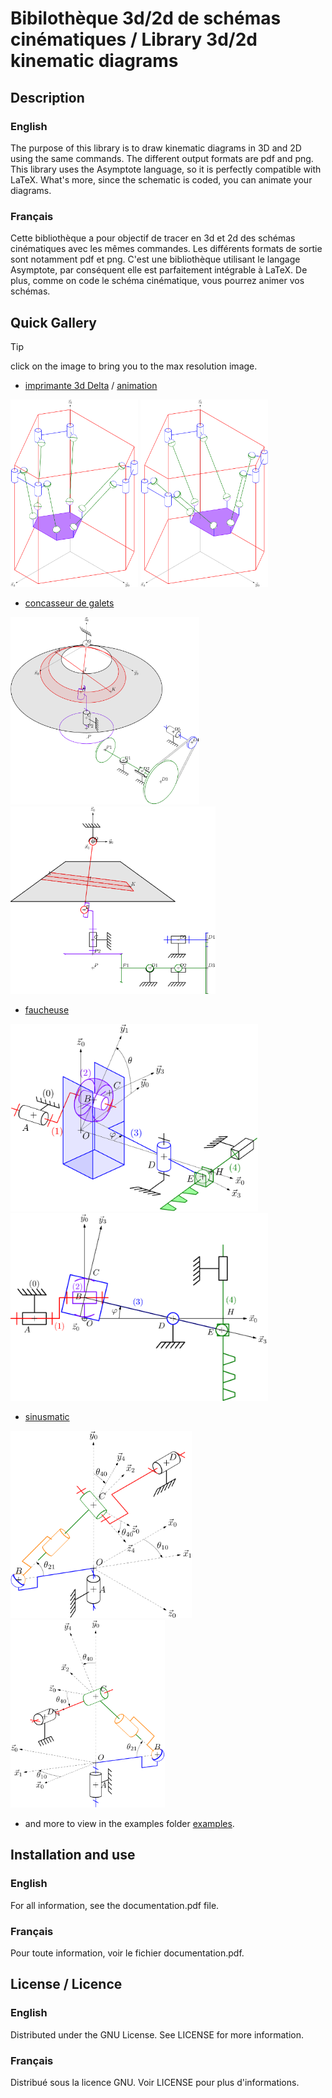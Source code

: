 # Bibilothèque 3d/2d de schémas cinématiques /  Library 3d/2d kinematic diagrams

## Description

### English
The purpose of this library is to draw kinematic diagrams in 3D and 2D using the same commands. The different output formats are pdf and png. This library uses the Asymptote language, so it is perfectly compatible with LaTeX. What's more, since the schematic is coded, you can animate your diagrams.

### Français
Cette bibliothèque a pour objectif de tracer en 3d et 2d des schémas cinématiques avec les mêmes commandes. Les différents formats de sortie sont notamment pdf et png. C'est une bibliothèque utilisant le langage Asymptote, par conséquent elle est parfaitement intégrable à LaTeX. De plus, comme on code le schéma cinématique, vous pourrez animer vos schémas.

## Quick Gallery 
> [!TIP]
> click on the image to bring you to the max resolution image.

- [imprimante 3d Delta](./examples/I3D) / [animation](./examples/I3D_anim)
 
[<img src="./examples/I3D/I3D_iso.png" height="300"/>](./examples/I3D/I3D_iso.png)
[<img src="./examples/I3D_anim/I3D_iso_gif.gif" height="300"/>](./examples/I3D_anim/I3D_iso_gif.gif)

- [concasseur de galets](./examples/concasseur)

[<img src="./examples/concasseur/concasseur_iso.png" height="300"/>](./examples/concasseur/concasseur_iso.png)
[<img src="./examples/concasseur/concasseur_yz.png" height="300"/>](./examples/concasseur/concasseur_yz.png)


- [faucheuse](./examples/faucheuse)

[<img src="./examples/faucheuse/faucheuse_iso.png" height="300"/>](./examples/faucheuse/faucheuse_iso.png)
[<img src="./examples/faucheuse/faucheuse_xy.png" height="300"/>](./examples/faucheuse/faucheuse_xy.png)

- [sinusmatic](./examples/sinusmatic)
 
[<img src="./examples/sinusmatic/sinusmatic_iso.png" height="300"/>](./examples/sinusmatic/sinusmatic_iso.png)
[<img src="./examples/sinusmatic/sinusmatic_3d_another.png" height="300"/>](./examples/sinusmatic/sinusmatic_3d_another.png)

- and more to view in the examples folder [examples](./examples/).

## Installation and use

### English
For all information, see the documentation.pdf file.


### Français
Pour toute information, voir le fichier documentation.pdf.


## License / Licence
### English
Distributed under the GNU License. See LICENSE for more information.
### Français
Distribué sous la licence GNU. Voir LICENSE pour plus d'informations.